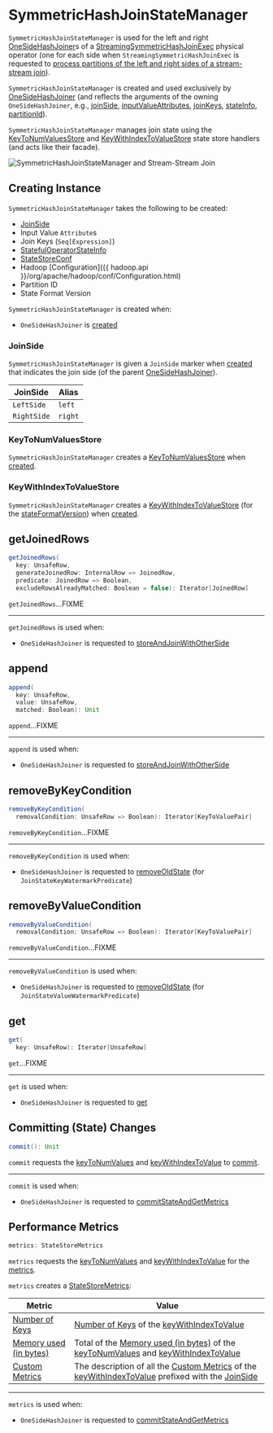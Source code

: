 # SymmetricHashJoinStateManager

`SymmetricHashJoinStateManager` is used for the left and right [OneSideHashJoiner](OneSideHashJoiner.md#joinStateManager)s of a [StreamingSymmetricHashJoinExec](../physical-operators/StreamingSymmetricHashJoinExec.md) physical operator (one for each side when `StreamingSymmetricHashJoinExec` is requested to [process partitions of the left and right sides of a stream-stream join](../physical-operators/StreamingSymmetricHashJoinExec.md#processPartitions)).

`SymmetricHashJoinStateManager` is created and used exclusively by [OneSideHashJoiner](OneSideHashJoiner.md#joinStateManager) (and reflects the arguments of the owning `OneSideHashJoiner`, e.g., [joinSide](#joinSide), [inputValueAttributes](#inputValueAttributes), [joinKeys](#joinKeys), [stateInfo](#stateInfo), [partitionId](#partitionId)).

`SymmetricHashJoinStateManager` manages join state using the [KeyToNumValuesStore](#keyToNumValues) and [KeyWithIndexToValueStore](#keyWithIndexToValue) state store handlers (and acts like their facade).

![SymmetricHashJoinStateManager and Stream-Stream Join](../images/SymmetricHashJoinStateManager.png)

## Creating Instance

`SymmetricHashJoinStateManager` takes the following to be created:

* [JoinSide](#joinSide)
* <span id="inputValueAttributes"> Input Value `Attribute`s
* <span id="joinKeys"> Join Keys (`Seq[Expression]`)
* <span id="stateInfo"> [StatefulOperatorStateInfo](../stateful-stream-processing/StatefulOperatorStateInfo.md)
* <span id="storeConf"> [StateStoreConf](../stateful-stream-processing/StateStoreConf.md)
* <span id="hadoopConf"> Hadoop [Configuration]({{ hadoop.api }}/org/apache/hadoop/conf/Configuration.html)
* <span id="partitionId"> Partition ID
* <span id="stateFormatVersion"> State Format Version

`SymmetricHashJoinStateManager` is created when:

* `OneSideHashJoiner` is [created](OneSideHashJoiner.md#joinStateManager)

### <span id="joinSide"><span id="LeftSide"><span id="RightSide"> JoinSide

`SymmetricHashJoinStateManager` is given a `JoinSide` marker when [created](#creating-instance) that indicates the join side (of the parent [OneSideHashJoiner](OneSideHashJoiner.md#joinSide)).

JoinSide | Alias
---------|------
 `LeftSide` | `left`
 `RightSide` | `right`

### <span id="keyToNumValues"> KeyToNumValuesStore

`SymmetricHashJoinStateManager` creates a [KeyToNumValuesStore](KeyToNumValuesStore.md) when [created](#creating-instance).

### <span id="keyWithIndexToValue"> KeyWithIndexToValueStore

`SymmetricHashJoinStateManager` creates a [KeyWithIndexToValueStore](KeyWithIndexToValueStore.md) (for the [stateFormatVersion](#stateFormatVersion)) when [created](#creating-instance).

## <span id="getJoinedRows"> getJoinedRows

```scala
getJoinedRows(
  key: UnsafeRow,
  generateJoinedRow: InternalRow => JoinedRow,
  predicate: JoinedRow => Boolean,
  excludeRowsAlreadyMatched: Boolean = false): Iterator[JoinedRow]
```

`getJoinedRows`...FIXME

---

`getJoinedRows` is used when:

* `OneSideHashJoiner` is requested to [storeAndJoinWithOtherSide](OneSideHashJoiner.md#storeAndJoinWithOtherSide)

## <span id="append"> append

```scala
append(
  key: UnsafeRow,
  value: UnsafeRow,
  matched: Boolean): Unit
```

`append`...FIXME

---

`append` is used when:

* `OneSideHashJoiner` is requested to [storeAndJoinWithOtherSide](OneSideHashJoiner.md#storeAndJoinWithOtherSide)

## <span id="removeByKeyCondition"> removeByKeyCondition

```scala
removeByKeyCondition(
  removalCondition: UnsafeRow => Boolean): Iterator[KeyToValuePair]
```

`removeByKeyCondition`...FIXME

---

`removeByKeyCondition` is used when:

* `OneSideHashJoiner` is requested to [removeOldState](OneSideHashJoiner.md#removeOldState) (for `JoinStateKeyWatermarkPredicate`)

## <span id="removeByValueCondition"> removeByValueCondition

```scala
removeByValueCondition(
  removalCondition: UnsafeRow => Boolean): Iterator[KeyToValuePair]
```

`removeByValueCondition`...FIXME

---

`removeByValueCondition` is used when:

* `OneSideHashJoiner` is requested to [removeOldState](OneSideHashJoiner.md#removeOldState) (for `JoinStateValueWatermarkPredicate`)

## <span id="get"> get

```scala
get(
  key: UnsafeRow): Iterator[UnsafeRow]
```

`get`...FIXME

---

`get` is used when:

* `OneSideHashJoiner` is requested to [get](OneSideHashJoiner.md#get)

## <span id="commit"> Committing (State) Changes

```scala
commit(): Unit
```

`commit` requests the [keyToNumValues](#keyToNumValues) and [keyWithIndexToValue](#keyWithIndexToValue) to [commit](StateStoreHandler.md#commit).

---

`commit` is used when:

* `OneSideHashJoiner` is requested to [commitStateAndGetMetrics](OneSideHashJoiner.md#commitStateAndGetMetrics)

## <span id="metrics"> Performance Metrics

```scala
metrics: StateStoreMetrics
```

`metrics` requests the [keyToNumValues](#keyToNumValues) and [keyWithIndexToValue](#keyWithIndexToValue) for the [metrics](StateStoreHandler.md#metrics).

`metrics` creates a [StateStoreMetrics](../stateful-stream-processing/StateStoreMetrics.md):

Metric | Value
-------|------
 [Number of Keys](../stateful-stream-processing/StateStoreMetrics.md#numKeys) | [Number of Keys](../stateful-stream-processing/StateStoreMetrics.md#numKeys) of the [keyWithIndexToValue](#keyWithIndexToValue)
 [Memory used (in bytes)](../stateful-stream-processing/StateStoreMetrics.md#memoryUsedBytes) | Total of the [Memory used (in bytes)](../stateful-stream-processing/StateStoreMetrics.md#memoryUsedBytes) of the [keyToNumValues](#keyToNumValues) and [keyWithIndexToValue](#keyWithIndexToValue)
 [Custom Metrics](../stateful-stream-processing/StateStoreMetrics.md#customMetrics) | The description of all the [Custom Metrics](../stateful-stream-processing/StateStoreMetrics.md#customMetrics) of the [keyWithIndexToValue](#keyWithIndexToValue) prefixed with the [JoinSide](#joinSide)

---

`metrics` is used when:

* `OneSideHashJoiner` is requested to [commitStateAndGetMetrics](OneSideHashJoiner.md#commitStateAndGetMetrics)

<!---
## Review Me

=== [[keyToNumValues]][[keyWithIndexToValue]] KeyToNumValuesStore and KeyWithIndexToValueStore State Store Handlers -- `keyToNumValues` and `keyWithIndexToValue` Internal Properties

`SymmetricHashJoinStateManager` uses a <<KeyToNumValuesStore.md#, KeyToNumValuesStore>> (`keyToNumValues`) and a <<KeyWithIndexToValueStore.md#, KeyWithIndexToValueStore>> (`keyWithIndexToValue`) internally that are created immediately when `SymmetricHashJoinStateManager` is <<creating-instance, created>> (for a [OneSideHashJoiner](OneSideHashJoiner.md#joinStateManager)).

`keyToNumValues` and `keyWithIndexToValue` are used when `SymmetricHashJoinStateManager` is requested for the following:

* <<get, Retrieving the value rows by key>>

* <<append, Append a new value row to a given key>>

* <<removeByKeyCondition, removeByKeyCondition>>

* <<removeByValueCondition, removeByValueCondition>>

* <<commit, Commit state changes>>

* <<abortIfNeeded, Abort state changes>>

* <<metrics, Performance metrics>>

=== [[removeByKeyCondition]] `removeByKeyCondition` Method

[source, scala]
----
removeByKeyCondition(
  removalCondition: UnsafeRow => Boolean): Iterator[UnsafeRowPair]
----

`removeByKeyCondition` creates an `Iterator` of `UnsafeRowPairs` that <<removeByKeyCondition-getNext, removes keys (and associated values)>> for which the given `removalCondition` predicate holds.

[[removeByKeyCondition-allKeyToNumValues]]
`removeByKeyCondition` uses the <<keyToNumValues, KeyToNumValuesStore>> for <<KeyToNumValuesStore.md#iterator, all state keys and values (in the underlying state store)>>.

`removeByKeyCondition` is used when `OneSideHashJoiner` is requested to [remove an old state](OneSideHashJoiner.md#removeOldState) (for [JoinStateKeyWatermarkPredicate](JoinStateWatermarkPredicate.md#JoinStateKeyWatermarkPredicate)).

==== [[removeByKeyCondition-getNext]] `getNext` Internal Method (of `removeByKeyCondition` Method)

[source, scala]
----
getNext(): UnsafeRowPair
----

`getNext` goes over the keys and values in the <<removeByKeyCondition-allKeyToNumValues, allKeyToNumValues>> sequence and <<KeyToNumValuesStore.md#remove, removes keys>> (from the <<keyToNumValues, KeyToNumValuesStore>>) and the <<KeyWithIndexToValueStore.md#, corresponding values>> (from the <<keyWithIndexToValue, KeyWithIndexToValueStore>>) for which the given `removalCondition` predicate holds.

=== [[removeByValueCondition]] `removeByValueCondition` Method

[source, scala]
----
removeByValueCondition(
  removalCondition: UnsafeRow => Boolean): Iterator[UnsafeRowPair]
----

`removeByValueCondition` creates an `Iterator` of `UnsafeRowPairs` that <<removeByValueCondition-getNext, removes values (and associated keys if needed)>> for which the given `removalCondition` predicate holds.

`removeByValueCondition` is used when `OneSideHashJoiner` is requested to [remove an old state](OneSideHashJoiner.md#removeOldState) (when [JoinStateValueWatermarkPredicate](JoinStateWatermarkPredicate.md#JoinStateValueWatermarkPredicate) is used).

=== [[append]] Appending New Value Row to Key -- `append` Method

[source, scala]
----
append(
  key: UnsafeRow,
  value: UnsafeRow): Unit
----

`append` requests the <<keyToNumValues, KeyToNumValuesStore>> for the <<KeyToNumValuesStore.md#get, number of value rows for the given key>>.

In the end, `append` requests the stores for the following:

* <<keyWithIndexToValue, KeyWithIndexToValueStore>> to <<KeyWithIndexToValueStore.md#put, store the given value row>>

* <<keyToNumValues, KeyToNumValuesStore>> to <<KeyToNumValuesStore.md#put, store the given key with the number of value rows incremented>>.

`append` is used when `OneSideHashJoiner` is requested to [storeAndJoinWithOtherSide](OneSideHashJoiner.md#storeAndJoinWithOtherSide).

=== [[get]] Retrieving Value Rows By Key -- `get` Method

[source, scala]
----
get(key: UnsafeRow): Iterator[UnsafeRow]
----

`get` requests the <<keyToNumValues, KeyToNumValuesStore>> for the <<KeyToNumValuesStore.md#get, number of value rows for the given key>>.

In the end, `get` requests the <<keyWithIndexToValue, KeyWithIndexToValueStore>> to <<KeyWithIndexToValueStore.md#getAll, retrieve that number of value rows for the given key>> and leaves value rows only.

`get` is used when `OneSideHashJoiner` is requested to [storeAndJoinWithOtherSide](OneSideHashJoiner.md#storeAndJoinWithOtherSide) and [retrieving value rows for a key](OneSideHashJoiner.md#get).

=== [[commit]] Committing State (Changes) -- `commit` Method

[source, scala]
----
commit(): Unit
----

`commit` simply requests the <<keyToNumValues, keyToNumValues>> and <<keyWithIndexToValue, keyWithIndexToValue>> state store handlers to <<StateStoreHandler.md#commit, commit state changes>>.

`commit` is used when `OneSideHashJoiner` is requested to [commit state changes and get performance metrics](OneSideHashJoiner.md#commitStateAndGetMetrics).

=== [[allStateStoreNames]] `allStateStoreNames` Object Method

[source, scala]
----
allStateStoreNames(joinSides: JoinSide*): Seq[String]
----

`allStateStoreNames` simply returns the <<getStateStoreName, names of the state stores>> for all possible combinations of the given `JoinSides` and the two possible store types (e.g. <<StateStoreHandler.md#KeyToNumValuesType, keyToNumValues>> and <<StateStoreHandler.md#KeyWithIndexToValueType, keyWithIndexToValue>>).

NOTE: `allStateStoreNames` is used exclusively when `StreamingSymmetricHashJoinExec` physical operator is requested to <<physical-operators/StreamingSymmetricHashJoinExec.md#doExecute, execute and generate the runtime representation>> (as a `RDD[InternalRow]`).

=== [[getStateStoreName]] `getStateStoreName` Object Method

[source, scala]
----
getStateStoreName(
  joinSide: JoinSide,
  storeType: StateStoreType): String
----

`getStateStoreName` simply returns a string of the following format:

```
[joinSide]-[storeType]
```

[NOTE]
====
`getStateStoreName` is used when:

* `StateStoreHandler` is requested to <<StateStoreHandler.md#getStateStore, load a state store>>

* `SymmetricHashJoinStateManager` utility is requested for <<allStateStoreNames, allStateStoreNames>> (for `StreamingSymmetricHashJoinExec` physical operator to <<physical-operators/StreamingSymmetricHashJoinExec.md#doExecute, execute and generate the runtime representation>>)
====

=== [[internal-properties]] Internal Properties

[cols="30m,70",options="header",width="100%"]
|===
| Name
| Description

| keyAttributes
a| [[keyAttributes]] Key attributes, i.e. `AttributeReferences` of the <<keySchema, key schema>>

Used exclusively in `KeyWithIndexToValueStore` when requested for the <<KeyWithIndexToValueStore.md#keyWithIndexExprs, keyWithIndexExprs>>, <<KeyWithIndexToValueStore.md#indexOrdinalInKeyWithIndexRow, indexOrdinalInKeyWithIndexRow>>, <<KeyWithIndexToValueStore.md#keyWithIndexRowGenerator, keyWithIndexRowGenerator>> and <<KeyWithIndexToValueStore.md#keyRowGenerator, keyRowGenerator>>

| keySchema
a| [[keySchema]] Key schema (`StructType`) based on the <<joinKeys, join keys>> with the names in the format of *field* and their ordinals (index)

Used when:

* `SymmetricHashJoinStateManager` is requested for the <<keyAttributes, key attributes>> (for <<KeyWithIndexToValueStore.md#, KeyWithIndexToValueStore>>)

* `KeyToNumValuesStore` is requested for the <<KeyToNumValuesStore.md#stateStore, state store>>

* `KeyWithIndexToValueStore` is requested for the <<KeyWithIndexToValueStore.md#keyWithIndexSchema, keyWithIndexSchema>> (for the internal <<KeyWithIndexToValueStore.md#stateStore, state store>>)

|===
-->
